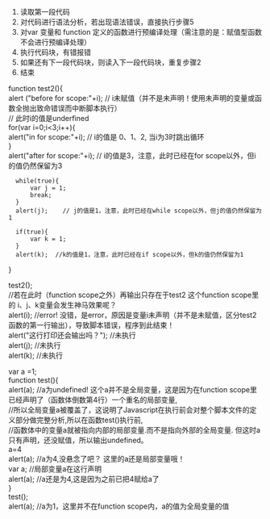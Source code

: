 <!-- js 执行步骤： -->
1. 读取第一段代码
2. 对代码进行语法分析，若出现语法错误，直接执行步骤5
3. 对var 变量和 function 定义的函数进行预编译处理（需注意的是：赋值型函数不会进行预编译处理）
4. 执行代码块，有错报错
5. 如果还有下一段代码块，则读入下一段代码块，重复步骤2
6. 结束

<!-- js 变量的scope是根据function来划分的，（function 的{} 来划分），而for、while、if块并不是作用域的划分标准 -->
  function test2(){  
      alert ("before for scope:"+i);    // i未赋值（并不是未声明！使用未声明的变量或函数全抛出致命错误而中断脚本执行）  
                                                      // 此时i的值是underfined  
      for(var i=0;i<3;i++){  
          alert("in for scope:"+i);  // i的值是 0、1、2, 当i为3时跳出循环  
      }  
      alert("after for scope:"+i);  // i的值是3，注意，此时已经在for scope以外，但i的值仍然保留为3  
        
      while(true){  
          var j = 1;  
          break;  
      }  
      alert(j);    // j的值是1，注意，此时已经在while scope以外，但j的值仍然保留为1  
    
      if(true){  
          var k = 1;  
      }  
      alert(k);  //k的值是1，注意，此时已经在if scope以外，但k的值仍然保留为1  
  }  
    
  test2();  
  //若在此时（function scope之外）再输出只存在于test2 这个function scope里的 i、j、k变量会发生神马效果呢？  
  alert(i); //error! 没错，是error，原因是变量i未声明（并不是未赋值，区分test2函数的第一行输出），导致脚本错误，程序到此结束！  
  alert("这行打印还会输出吗？"); //未执行  
  alert(j); //未执行  
  alert(k); //未执行  

<!-- js 在执行前会对整个脚本文件的声明部分做完整分析（包括局部变量），从而确定实变量的作用域 -->
  var a =1;  
  function test(){  
      alert(a); //a为undefined! 这个a并不是全局变量，这是因为在function scope里已经声明了（函数体倒数第4行）一个重名的局部变量,  
                    //所以全局变量a被覆盖了，这说明了Javascript在执行前会对整个脚本文件的定义部分做完整分析,所以在函数test()执行前,  
                    //函数体中的变量a就被指向内部的局部变量.而不是指向外部的全局变量. 但这时a只有声明，还没赋值，所以输出undefined。  
      a=4         
      alert(a);  //a为4,没悬念了吧？ 这里的a还是局部变量哦！  
      var a;     //局部变量a在这行声明  
      alert(a);  //a还是为4,这是因为之前已把4赋给a了  
  }  
  test();  
  alert(a); //a为1，这里并不在function scope内，a的值为全局变量的值 

<!-- 当全局变量跟局部变量重名时，局部变量的scope会覆盖掉全局变量的scope，当离开局部变量的scope后，又重回到全局变量的scope，而 当全局变量遇上局部变量时，怎样使用全局变量呢？用window.globalVariableName。 -->